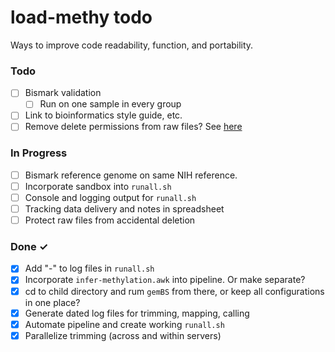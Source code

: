 # load-methy todo

Ways to improve code readability, function, and portability.

### Todo
- [ ] Bismark validation
  - [ ] Run on one sample in every group
- [ ] Link to bioinformatics style guide, etc.
- [ ] Remove delete permissions from raw files? See [here](https://ostechnix.com/prevent-files-folders-accidental-deletion-modification-linux/)

### In Progress
- [ ] Bismark reference genome on same NIH reference.
- [ ] Incorporate sandbox into `runall.sh`
- [ ] Console and logging output for `runall.sh`
- [ ] Tracking data delivery and notes in spreadsheet
- [ ] Protect raw files from accidental deletion

### Done ✓
- [x] Add "-" to log files in `runall.sh`
- [x] Incorporate `infer-methylation.awk` into pipeline. Or make separate?
- [x] cd to child directory and rum `gemBS` from there, or keep all configurations in one place?
- [x] Generate dated log files for trimming, mapping, calling
- [x] Automate pipeline and create working `runall.sh`
- [x] Parallelize trimming (across and within servers)